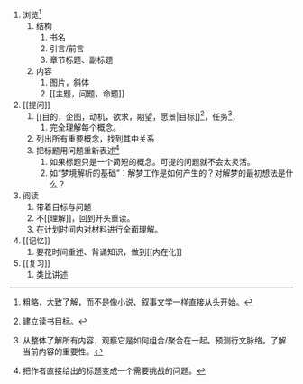 1. 浏览[^1] 
	1. 结构
		1. 书名
		2. 引言/前言
		3. 章节标题、副标题
	2. 内容
		1. 图片，斜体
		2. [[主题，问题，命题]] 
2. [[提问]] 
	1. [[目的，企图，动机，欲求，期望，愿景|目标]][^2]，任务[^3]，
		1. 完全理解每个概念。
	2. 列出所有重要概念，找到其中关系
	3. 把标题用问题重新表述[^4] 
		1. 如果标题只是一个简短的概念。可提的问题就不会太灵活。
		2. 如“梦境解析的基础”：解梦工作是如何产生的？对解梦的最初想法是什么？
3. 阅读
	1. 带着目标与问题
	2. 不[[理解]]，回到开头重读。
	3. 在计划时间内对材料进行全面理解。
4. [[记忆]] 
	1. 要花时间重述、背诵知识，做到[[内在化]] 
5. [[复习]] 
	1. 类比讲述

[^1]: 粗略，大致了解，而不是像小说、叙事文学一样直接从头开始。
[^2]: 建立读书目标。
[^3]: 从整体了解所有内容，观察它是如何组合/聚合在一起。预测行文脉络。了解当前内容的重要性。
[^4]: 把作者直接给出的标题变成一个需要挑战的问题。